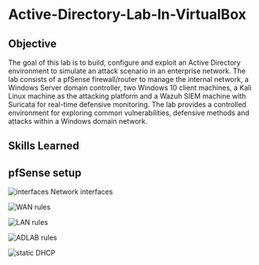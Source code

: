# Active-Directory-Lab-In-VirtualBox

## Objective
The goal of this lab is to build, configure and exploit an Active Directory environment to simulate an attack scenario in an enterprise network. The lab consists of a pfSense firewall/router to manage the internal network, a Windows Server domain controller, two Windows 10 client machines, a Kali Linux machine as the attacking platform and a Wazuh SIEM machine with Suricata for real-time defensive monitoring. The lab provides a controlled environment for exploring common vulnerabilities, defensive methods and attacks within a Windows domain network.

## Skills Learned

## pfSense setup

![interfaces](https://github.com/user-attachments/assets/382d2312-8987-41d0-a9f0-e646c8d237d0)
Network interfaces

![WAN rules](https://github.com/user-attachments/assets/104f6255-0ec6-472e-86d6-e23c9bec59ef)

![LAN rules](https://github.com/user-attachments/assets/cf67c291-00bc-4663-9da9-7ebfd84fde02)

![ADLAB rules](https://github.com/user-attachments/assets/267e83ed-9d9d-40cd-a154-be883cde319e)


![static DHCP](https://github.com/user-attachments/assets/d685c8c6-57b7-47c2-a4e3-15f934dc7daa)


